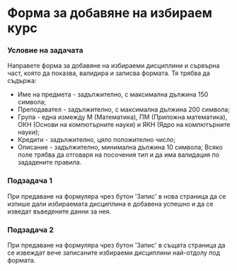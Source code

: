 # Форма за добавяне на избираем курс

### Условие на задачата
Направете форма за добавяне на избираеми дисциплини и сървърна част, която да показва, валидира и записва формата. Тя трябва да съдържа:

- Име на предмета - задължително, с максимална дължина 150 символа;
- Преподавател - задължително, с максимална дължина 200 символа;
- Група - една измежду М (Математика), ПМ (Приложна математика), ОКН (Основи на компютърните науки) и ЯКН (Ядро на компютърните науки);
- Кредити - задължително, цяло положително число;
- Описание - задължително, минимална дължина 10 символа;
Всяко поле трябва да отговаря на посочения тип и да има валидация по зададените правила.

### Подзадача 1
При предаване на формуляра чрез бутон 'Запис' в нова страница да се изпише дали избираемата дисциплина е добавена успешно и да се изведат въведените данни за нея. 
<br/>

### Подзадача 2
При предаване на формуляра чрез бутон 'Запис' в същата страница да се извеждат вече записаните избираеми дисциплини най-отдолу под формата.

